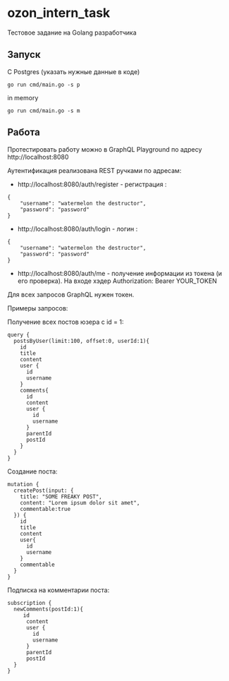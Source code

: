 # ozon_intern_task
Тестовое задание на Golang разработчика
## Запуск
С Postgres (указать нужные данные в коде)
```
go run cmd/main.go -s p
```
in memory
```
go run cmd/main.go -s m
```
## Работа
Протестировать работу можно в GraphQL Playground по адресу http://localhost:8080

Аутентификация реализована REST ручками по адресам:

- http://localhost:8080/auth/register - регистрация :

```
{
    "username": "watermelon the destructor",
    "password": "password"
}
```

- http://localhost:8080/auth/login - логин :

```
{
    "username": "watermelon the destructor",
    "password": "password"
}
```

- http://localhost:8080/auth/me - получение информации из токена (и его проверка). На входе хэдер Authorization: Bearer YOUR_TOKEN

Для всех запросов GraphQL нужен токен.

Примеры запросов:

Получение всех постов юзера с id = 1:
```
query {
  postsByUser(limit:100, offset:0, userId:1){
    id
    title
    content
    user {
      id
      username
    }
    comments{
      id
      content
      user {
        id
        username
      }
      parentId
      postId
    }
  }
}
```

Создание поста:
```
mutation {
  createPost(input: {
    title: "SOME FREAKY POST",
    content: "Lorem ipsum dolor sit amet",
    commentable:true
  }) {
    id
    title
    content
    user{
      id
      username
    }
    commentable
  }
}
```

Подписка на комментарии поста:
```
subscription {
  newComments(postId:1){
     id
      content
      user {
        id
        username
      }
      parentId
      postId
  }
}
```
